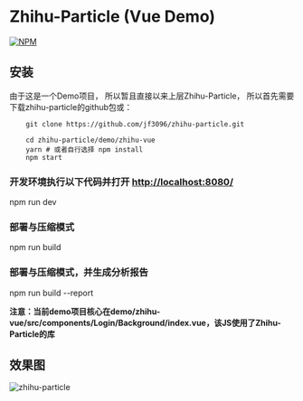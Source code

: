 # Zhihu-Particle (Vue Demo)
[![NPM](https://nodei.co/npm/zhihu-particle.png)](https://www.npmjs.com/package/zhihu-particle)

## 安装
由于这是一个Demo项目， 所以暂且直接以来上层Zhihu-Particle， 所以首先需要下载zhihu-particle的github包或：

```shell
    git clone https://github.com/jf3096/zhihu-particle.git
```

```shell
    cd zhihu-particle/demo/zhihu-vue
    yarn # 或者自行选择 npm install
    npm start
```

### 开发环境执行以下代码并打开 [http://localhost:8080/](http://localhost:8080/)
npm run dev

### 部署与压缩模式
npm run build

### 部署与压缩模式，并生成分析报告
npm run build --report

**注意：当前demo项目核心在demo/zhihu-vue/src/components/Login/Background/index.vue，该JS使用了Zhihu-Particle的库**

## 效果图
![zhihu-particle](../../git-img/zhihu-particle.gif)
